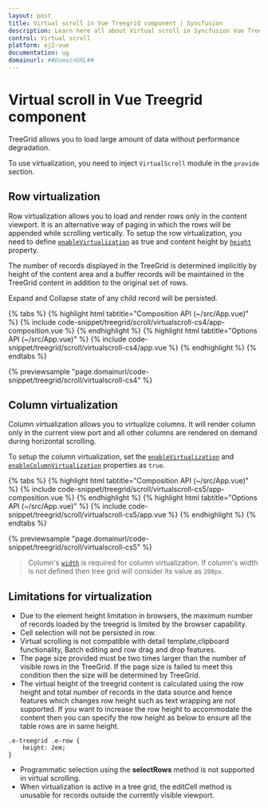 ```yaml
---
layout: post
title: Virtual scroll in Vue Treegrid component | Syncfusion
description: Learn here all about Virtual scroll in Syncfusion Vue Treegrid component of Syncfusion Essential JS 2 and more.
control: Virtual scroll 
platform: ej2-vue
documentation: ug
domainurl: ##DomainURL##
---
```


# Virtual scroll in Vue Treegrid component

TreeGrid allows you to load large amount of data without performance degradation.

To use virtualization, you need to inject `VirtualScroll` module in the `provide` section.

## Row virtualization

Row virtualization allows you to load and render rows only in the content viewport. It is an alternative way of paging in which the rows will be appended while scrolling vertically. To setup the row virtualization, you need to define [`enableVirtualization`](https://ej2.syncfusion.com/vue/documentation/api/treegrid/#enablevirtualization) as true and content height by [`height`](https://ej2.syncfusion.com/vue/documentation/api/treegrid/#height) property.

The number of records displayed in the TreeGrid is determined implicitly by height of the content area and a buffer records will be maintained in the TreeGrid content in addition to the original set of rows.

Expand and Collapse state of any child record will be persisted.

{% tabs %}
{% highlight html tabtitle="Composition API (~/src/App.vue)" %}
{% include code-snippet/treegrid/scroll/virtualscroll-cs4/app-composition.vue %}
{% endhighlight %}
{% highlight html tabtitle="Options API (~/src/App.vue)" %}
{% include code-snippet/treegrid/scroll/virtualscroll-cs4/app.vue %}
{% endhighlight %}
{% endtabs %}
        
{% previewsample "page.domainurl/code-snippet/treegrid/scroll/virtualscroll-cs4" %}

## Column virtualization

Column virtualization allows you to virtualize columns. It will render column only in the current view port and all other columns are rendered on demand during horizontal scrolling.

To setup the column virtualization, set the [`enableVirtualization`](https://ej2.syncfusion.com/vue/documentation/api/treegrid/#enablevirtualization) and [`enableColumnVirtualization`](https://ej2.syncfusion.com/vue/documentation/api/treegrid/#enablecolumnvirtualization) properties as `true`.

{% tabs %}
{% highlight html tabtitle="Composition API (~/src/App.vue)" %}
{% include code-snippet/treegrid/scroll/virtualscroll-cs5/app-composition.vue %}
{% endhighlight %}
{% highlight html tabtitle="Options API (~/src/App.vue)" %}
{% include code-snippet/treegrid/scroll/virtualscroll-cs5/app.vue %}
{% endhighlight %}
{% endtabs %}
        
{% previewsample "page.domainurl/code-snippet/treegrid/scroll/virtualscroll-cs5" %}

> Column's [`width`](https://ej2.syncfusion.com/vue/documentation/api/treegrid/column/#width) is required for column virtualization. If column's width is not defined then tree grid will consider its value as `200px`.

## Limitations for virtualization

* Due to the element height limitation in browsers, the maximum number of records loaded by the treegrid is limited by the browser capability.
* Cell selection will not be persisted in row.
* Virtual scrolling is not compatible with detail template,clipboard functionality, Batch editing and row drag and drop features.
* The page size provided must be two times larger than the number of visible rows in the TreeGrid. If the page size is failed to meet this condition then the size will be determined by TreeGrid.
* The virtual height of the treegrid content is calculated using the row height and total number of records in the data source and hence features which changes row height such as text wrapping are not supported. If you want to increase the row height to accommodate the content then you can specify the row height as below to ensure all the table rows are in same height.

```
.e-treegrid .e-row {
    height: 2em;
}
```

* Programmatic selection using the **selectRows** method is not supported in virtual scrolling.
* When virtualization is active in a tree grid, the editCell method is unusable for records outside the currently visible viewport.